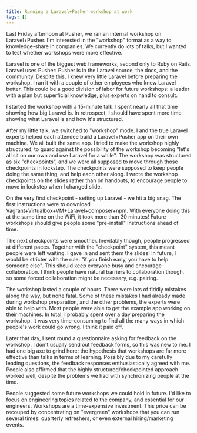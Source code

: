 ```yaml
---
title: Running a Laravel+Pusher workshop at work
tags: []
---
```


Last Friday afternoon at Pusher, we ran an internal workshop on Laravel+Pusher.
I'm interested in the "workshop" format as a way to knowledge-share in companies.
We currently do lots of talks, but I wanted to test whether workshops were more effective.

Laravel is one of the biggest web frameworks,
second only to Ruby on Rails.
Laravel uses Pusher:
Pusher is in the Laravel source, the docs, and the community.
Despite this, I knew very little Laravel before preparing the workshop.
I ran it with a couple of other employees who knew Laravel better.
This could be a good division of labor for future workshops:
a leader with a plan but superficial knowledge, plus experts on hand to consult.

I started the workshop with a 15-minute talk.
I spent nearly all that time showing how big Laravel is.
In retrospect, I should have spent more time showing what Laravel is and how it's structured.

After my little talk,
we switched to "workshop" mode.
I and the true Laravel experts helped each attendee build a Laravel+Pusher app on their own machine.
We all built the same app.
I tried to make the workshop highly structured,
to guard against the possibility of the workshop becoming "let's all sit on our own and use Laravel for a while".
The workshop was structured as six "checkpoints",
and we were all supposed to move through those checkpoints in lockstep.
The checkpoints were supposed to keep people doing the same thing,
and help each other along.
I wrote the workshop checkpoints on the slides rather than on handouts,
to encourage people to move in lockstep when I changed slide.

On the very first checkpoint - setting up Laravel - we hit a big snag.
The first instructions were to download Vagrant+Virtualbox+VM+Laravel+composer+npm.
With everyone doing this at the same time on the WiFi, it took more than 30 minutes!
Future workshops should give people some "pre-install" instructions ahead of time.

The next checkpoints were smoother.
Inevitably though, people progressed at different paces.
Together with the "checkpoint" system, this meant people were left waiting.
I gave in and sent them the slides!
In future, I would be stricter with the rule:
"if you finish early, you have to help someone else".
This should keep everyone busy and encourage collaboration.
I think people have natural barriers to collaboration though,
so some forced collaboration might be necessary, e.g. pairing.

The workshop lasted a couple of hours.
There were lots of fiddly mistakes along the way, but none fatal.
Some of these mistakes I had already made during workshop preparation,
and the other problems, the experts were able to help with.
Most people were able to get the example app working on their machines.
In total, I probably spent over a day preparing the workshop.
It was very time-consuming to find all the many ways in which people's work could go wrong.
I think it paid off.

Later that day, I sent round a questionnaire asking for feedback on the workshop.
I don't usually send out feedback forms, so this was new to me.
I had one big axe to grind here:
the hypothesis that workshops are far more effective than talks in terms of learning.
Possibly due to my carefully leading questions,
the feedback responses enthusiastically agreed with me.
People also affirmed that the highly structured/checkpointed approach worked well,
despite the problems we had with synchronizing people at the time.

People suggested some future workshops we could hold in future.
I'd like to focus on engineering topics related to the company, and essential for our engineers.
Workshops are a time-expensive investment.
This price can be recouped by concentrating on "evergreen" workshops that you can run several times:
quarterly refreshers, or even external hiring/marketing events.
